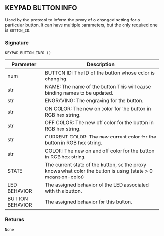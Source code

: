 ## KEYPAD BUTTON INFO

Used by the protocol to inform the proxy of a changed setting for a particular button. It can have multiple parameters, but the only required one is `BUTTON_ID`.


### Signature

`KEYPAD_BUTTON_INFO ()`


| Parameter | Description |
| --- | --- |
| num | BUTTON ID: The ID of the button whose color is changing. |
| str | NAME: The name of the button This will cause binding names to be updated. |
| str | ENGRAVING: The engraving for the button. |
| str | ON COLOR: The new on color for the button in RGB hex string. |
| str | OFF COLOR: The new off color for the button in RGB hex string. |
| str | CURRENT COLOR:  The new current color for the button in RGB hex string. |
| str | COLOR:  The new on and off color for the button in RGB hex string. |
| STATE | The current state of the button, so the proxy knows what color the button is using (state \> 0 means on-color) |
| LED BEHAVIOR | The assigned behavior of the LED associated with this button. |
| BUTTON BEHAVIOR | The assigned behavior for this button. |



### Returns

`None`

